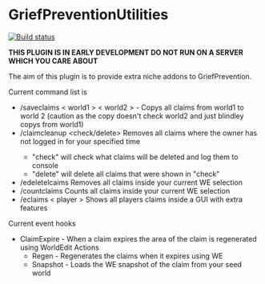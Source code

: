 # GriefPreventionUtilities

[![Build status](https://ci.appveyor.com/api/projects/status/x5bfx8vjj7dx08og?svg=true)](https://ci.appveyor.com/project/112madgamer/griefpreventionextras)

**THIS PLUGIN IS IN EARLY DEVELOPMENT DO NOT RUN ON A SERVER WHICH YOU CARE ABOUT**


The aim of this plugin is to provide extra niche addons to GriefPrevention. 

Current command list is
* /saveclaims < world1 > < world2 > - Copys all claims from world1 to world 2 (caution as the copy doesn't check world2 and just blindley copys from world1)
* /claimcleanup <time> <check/delete> Removes all claims where the owner has not logged in for your specified time 
    * "check" will check what claims will be deleted and log them to console
    * "delete" will delete all claims that were shown in "check"
* /edeletelcaims Removes all claims inside your current WE selection
* /countclaims Counts all claims inside your current WE selection
* /eclaims < player > Shows all players claims inside a GUI with extra features

Current event hooks

* ClaimExpire - When a claim expires the area of the claim is regenerated using WorldEdit 
    Actions
    * Regen - Regenerates the claims when it expires using WE
    * Snapshot - Loads the WE snapshot of the claim from your seed world






